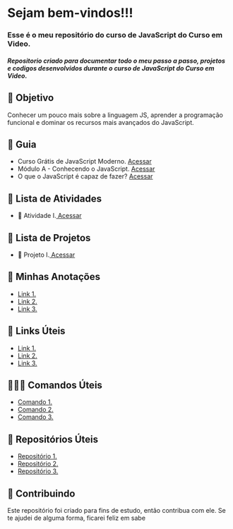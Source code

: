 <!--
# Curso_JavaScript_CursoEmVideo
Repositorio criado para documentar todo o meu passo a passo, projetos e codigos desenvolvidos durante o  curso de JavaScript do Curso em Video.
-->

<h1> Sejam bem-vindos!!!</h1>
<h3>Esse é o meu repositório do curso de JavaScript do Curso em Video.</h3>
<h5> 
Repositorio criado para documentar todo o meu passo a passo, projetos e codigos desenvolvidos durante o  curso de JavaScript do Curso em Video.
 </h5> 

<h2> 🎯 Objetivo </h2>
Conhecer um pouco mais sobre a linguagem JS, aprender a programação funcional e dominar os recursos mais avançados do JavaScript.

<h2 dir="auto"> 🚦 Guia </h2>
<ul dir="auto">
 <li> Curso Grátis de JavaScript Moderno. <a href="https://www.youtube.com/watch?v=BXqUH86F-kA&list=PLntvgXM11X6pi7mW0O4ZmfUI1xDSIbmTm&index=1">Acessar</a> </li>
 <li> Módulo A - Conhecendo o JavaScript. <a href="https://www.youtube.com/watch?v=uzEhd3Lugik&list=PLntvgXM11X6pi7mW0O4ZmfUI1xDSIbmTm&index=2"> Acessar </a> </li>
 <li> O que o JavaScript é capaz de fazer? <a href="https://www.youtube.com/watch?v=Ptbk2af68e8&list=PLntvgXM11X6pi7mW0O4ZmfUI1xDSIbmTm&index=3"> Acessar </a> </li>
 
</ul>

<h2 dir="auto"> 📝 Lista de Atividades </h2>
<ul dir="auto">
  <li>📝 Atividade I.<a href="https://"> Acessar </a></li>
</ul>


<h2 dir="auto"> 🚩 Lista de Projetos  </h2>
<ul dir="auto">
  <li> 🚩 Projeto I.<a href="https://"> Acessar </a></li>
</ul>



<h2 dir="auto"> 📝 Minhas Anotações </h2>
<ul dir="auto">
  <li><a href="https://"> Link 1. </a></li>
  <li><a href="https://"> Link 2. </a></li>
  <li><a href="https://"> Link 3. </a></li>
  
</ul>

<h2 dir="auto"> 🔗 Links Úteis </h2>
<ul dir="auto">
  <li><a href="https://">Link 1.</a></li>
  <li><a href="https://">Link 2.</a></li>
  <li><a href="https://">Link 3.</a></li>
  
</ul>

<h2 dir="auto"> 👩🏻‍💻 Comandos Úteis </h2>
<ul dir="auto">
  <li><a href="https://"> Comando 1. </a></li>
  <li><a href="https://"> Comando 2. </a></li>
  <li><a href="https://"> Comando 3. </a></li>
  
</ul>

<h2 dir="auto"> 💼 Repositórios Úteis </h2>
<ul dir="auto">
  <li><a href="https://"> Repositório 1. </a></li>
  <li><a href="https://"> Repositório 2. </a></li>
  <li><a href="https://"> Repositório 3. </a></li>
  
</ul>






<h2 dir="auto"> 🤝 Contribuindo </h2>
<p dir="auto">
  Este repositório foi criado para fins de estudo, então contribua com ele. Se te ajudei de alguma forma, ficarei feliz em
  sabe




